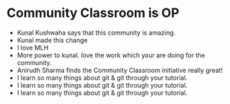 # Community Classroom is OP

- Kunal Kushwaha says that this community is amazing.
- Kunal made this change
- I love MLH
- More power to kunal. love the work which your are doing for the community.
- Anirudh Sharma finds the Community Classroom initiative really great!
- I learn so many things about git & git through your tutorial.
- I learn so many things about git & git through your tutorial.
- I learn so many things about git & git through your tutorial.
